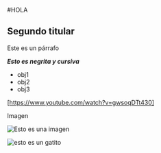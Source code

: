  #HOLA

  ## Segundo titular
  Este es un párrafo

  _**Esto es negrita y cursiva**_


  - obj1
  - obj2 
  - obj3

  [https://www.youtube.com/watch?v=gwsoqDTt430]

  Imagen

![Esto es una imagen](https://tmssl.akamaized.net/images/foto/galerie/lionel-messi-1711467863-132837.jpg?lm=1711467875)

![esto es un gatito](README/gatito.jpeg)





